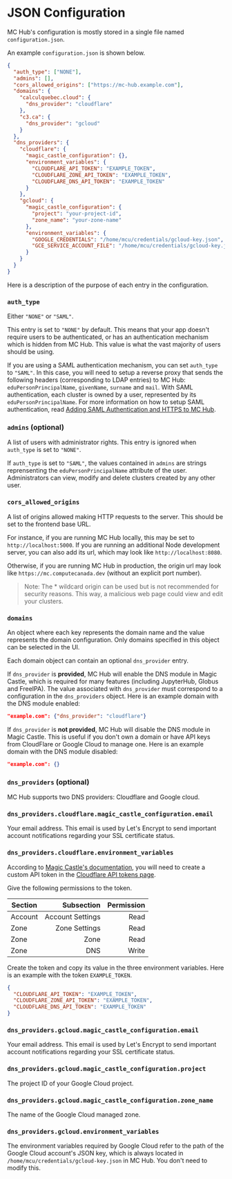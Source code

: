 # JSON Configuration

MC Hub's configuration is mostly stored in a single file named `configuration.json`.

An example `configuration.json` is shown below.

```json
{
  "auth_type": ["NONE"],
  "admins": [],
  "cors_allowed_origins": ["https://mc-hub.example.com"],
  "domains": {
    "calculquebec.cloud": {
      "dns_provider": "cloudflare"
    },
    "c3.ca": {
      "dns_provider": "gcloud"
    }
  },
  "dns_providers": {
    "cloudflare": {
      "magic_castle_configuration": {},
      "environment_variables": {
        "CLOUDFLARE_API_TOKEN": "EXAMPLE_TOKEN",
        "CLOUDFLARE_ZONE_API_TOKEN": "EXAMPLE_TOKEN",
        "CLOUDFLARE_DNS_API_TOKEN": "EXAMPLE_TOKEN"
      }
    },
    "gcloud": {
      "magic_castle_configuration": {
        "project": "your-project-id",
        "zone_name": "your-zone-name"
      },
      "environment_variables": {
        "GOOGLE_CREDENTIALS": "/home/mcu/credentials/gcloud-key.json",
        "GCE_SERVICE_ACCOUNT_FILE": "/home/mcu/credentials/gcloud-key.json"
      }
    }
  }
}
```

Here is a description of the purpose of each entry in the configuration.

### `auth_type`

Either `"NONE"` or `"SAML"`.

This entry is set to `"NONE"` by default. This means that your app doesn't require users to be authenticated, or has an authentication mechanism which is hidden from MC Hub. This value is what the vast majority of users should be using.

If you are using a SAML authentication mechanism, you can set `auth_type` to `"SAML"`. In this case, you will need to setup a reverse proxy that sends the following headers (corresponding to LDAP entries) to MC Hub: `eduPersonPrincipalName`, `givenName`, `surname` and `mail`. With SAML authentication, each cluster is owned by a user, represented by its `eduPersonPrincipalName`. For more information on how to setup SAML authentication, read [Adding SAML Authentication and HTTPS to MC Hub](https://github.com/ComputeCanada/mc-hub/wiki/Adding-SAML-Authentication-and-HTTPS-to-Magic-Castle-UI).

### `admins` (optional)

A list of users with administrator rights. This entry is ignored when `auth_type` is set to `"NONE"`.

If `auth_type` is set to `"SAML"`, the values contained in `admins` are strings reprensenting the `eduPersonPrincipalName` attribute of the user. Administrators can view, modify and delete clusters created by any other user.

### `cors_allowed_origins`

A list of origins allowed making HTTP requests to the server. This should be set to the frontend base URL.

For instance, if you are running MC Hub locally, this may be set to `http://localhost:5000`. If you are running an additional Node development server, you can also add its url, which may look like `http://localhost:8080`.

Otherwise, if you are running MC Hub in production, the origin url may look like `https://mc.computecanada.dev` (without an explicit port number).

> Note: The \* wildcard origin can be used but is not recommended for security reasons. This way, a malicious web page could view and edit your clusters.

### `domains`

An object where each key represents the domain name and the value represents the domain configuration. Only domains specified in this object can be selected in the UI.

Each domain object can contain an optional `dns_provider` entry.

If `dns_provider` is **provided**, MC Hub will enable the DNS module in Magic Castle, which is required for many features (including JupyterHub, Globus and FreeIPA). The value associated with `dns_provider` must correspond to a configuration in the `dns_providers` object. Here is an example domain with the DNS module enabled:

```json
"example.com": {"dns_provider": "cloudflare"}
```

If `dns_provider` is **not provided**, MC Hub will disable the DNS module in Magic Castle. This is useful if you don't own a domain or have API keys from CloudFlare or Google Cloud to manage one. Here is an example domain with the DNS module disabled:

```json
"example.com": {}
```

### `dns_providers` (optional)

MC Hub supports two DNS providers: Cloudflare and Google cloud.

### `dns_providers.cloudflare.magic_castle_configuration.email`

Your email address. This email is used by Let's Encrypt to send important account notifications regarding your SSL certificate status.

### `dns_providers.cloudflare.environment_variables`

According to [Magic Castle's documentation](https://github.com/ComputeCanada/magic_castle/tree/master/docs#612-cloudflare-api-token), you will need to create a custom API token in the [Cloudflare API tokens page](https://dash.cloudflare.com/profile/api-tokens).

Give the following permissions to the token.

| Section |       Subsection | Permission |
| ------- | ---------------: | ---------: |
| Account | Account Settings |       Read |
| Zone    |    Zone Settings |       Read |
| Zone    |             Zone |       Read |
| Zone    |              DNS |      Write |

Create the token and copy its value in the three environment variables. Here is an example with the token `EXAMPLE_TOKEN`.

```json
{
  "CLOUDFLARE_API_TOKEN": "EXAMPLE_TOKEN",
  "CLOUDFLARE_ZONE_API_TOKEN": "EXAMPLE_TOKEN",
  "CLOUDFLARE_DNS_API_TOKEN": "EXAMPLE_TOKEN"
}
```

### `dns_providers.gcloud.magic_castle_configuration.email`

Your email address. This email is used by Let's Encrypt to send important account notifications regarding your SSL certificate status.

### `dns_providers.gcloud.magic_castle_configuration.project`

The project ID of your Google Cloud project.

### `dns_providers.gcloud.magic_castle_configuration.zone_name`

The name of the Google Cloud managed zone.

### `dns_providers.gcloud.environment_variables`

The environment variables required by Google Cloud refer to the path of the Google Cloud account's JSON key, which is always located in `/home/mcu/credentials/gcloud-key.json` in MC Hub. You don't need to modify this.
